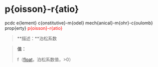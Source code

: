# p{oisson}-r{atio}
pcdc e{lement} c{onstitutive}-m{odel} mech{anical}-m{ohr}-c{oulomb} prop{erty} <span style='color: red;'>p{oisson}-r{atio}</span>
> **描述：**泊松系数

> 
> **值：**
> 
> f（[float](数据类型/float/)，泊松系数值，>0）

